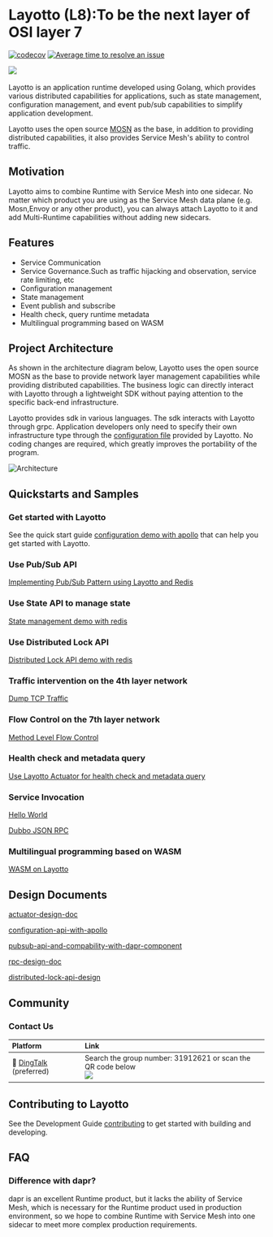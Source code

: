 # Layotto (L8):To be the next layer of OSI layer 7

[![codecov](https://codecov.io/gh/mosn/layotto/branch/main/graph/badge.svg?token=10RxwSV6Sz)](https://codecov.io/gh/mosn/layotto)
[![Average time to resolve an issue](http://isitmaintained.com/badge/resolution/mosn/layotto.svg)](http://isitmaintained.com/project/mosn/layotto "Average time to resolve an issue")

<img src="https://raw.githubusercontent.com/mosn/layotto/main/docs/img/logo/grey2-1.svg" height="120px">

Layotto is an application runtime developed using Golang, which provides various distributed capabilities for applications, such as state management, configuration management, and event pub/sub capabilities to simplify application development.

Layotto uses the open source [MOSN](https://github.com/mosn/mosn) as the base, in addition to providing distributed capabilities, it also provides Service Mesh's ability to control traffic.

## Motivation

Layotto aims to combine Runtime with Service Mesh into one sidecar. No matter which product you are using as the Service Mesh data plane (e.g. Mosn,Envoy or any other
product), you can always attach Layotto to it and add Multi-Runtime capabilities without adding new sidecars. 

## Features

- Service Communication
- Service Governance.Such as traffic hijacking and observation, service rate limiting, etc
- Configuration management
- State management
- Event publish and subscribe
- Health check, query runtime metadata
- Multilingual programming based on WASM

## Project Architecture

As shown in the architecture diagram below, Layotto uses the open source MOSN as the base to provide network layer management capabilities while providing distributed capabilities. The business logic can directly interact with Layotto through a lightweight SDK without paying attention to the specific back-end infrastructure.

Layotto provides sdk in various languages. The sdk interacts with Layotto through grpc. Application developers only need to specify their own infrastructure type through the [configuration file](https://github.com/mosn/layotto/blob/main/configs/runtime_config.json) provided by Layotto. No coding changes are required, which greatly improves the portability of the program.

![Architecture](https://raw.githubusercontent.com/mosn/layotto/main/docs/img/runtime-architecture.png)

## Quickstarts and Samples

### Get started with Layotto

See the quick start guide [configuration demo with apollo](en/start/configuration/start-apollo.md) that can help you get started with Layotto.

### Use Pub/Sub API

[Implementing Pub/Sub Pattern using Layotto and Redis](en/start/pubsub/start.md)

### Use State API to manage state

[State management demo with redis](en/start/state/start.md)

### Use Distributed Lock API

[Distributed Lock API demo with redis](en/start/lock/start.md)

### Traffic intervention on the 4th layer network

[Dump TCP Traffic](en/start/network_filter/tcpcopy.md)

### Flow Control on the 7th layer network

[Method Level Flow Control](en/start/stream_filter/flow_control.md)

### Health check and metadata query

[Use Layotto Actuator for health check and metadata query](en/start/actuator/start.md)

### Service Invocation

[Hello World](en/start/rpc/helloworld.md)

[Dubbo JSON RPC](en/start/rpc/dubbo_json_rpc.md)

### Multilingual programming based on WASM

[WASM on Layotto](en/start/wasm/start.md)

## Design Documents

[actuator-design-doc](en/design/actuator/actuator-design-doc.md)

[configuration-api-with-apollo](en/design/configuration/configuration-api-with-apollo.md)

[pubsub-api-and-compability-with-dapr-component](en/design/pubsub/pubsub-api-and-compability-with-dapr-component.md)

[rpc-design-doc](en/design/rpc/rpc-design-doc.md)

[distributed-lock-api-design](en/design/lock/lock-api-design.md)

## Community

### Contact Us

| Platform  | Link        |
|:----------|:------------|
| 💬 [DingTalk](https://www.dingtalk.com/en) (preferred) | Search the group number: 31912621 or scan the QR code below <br> <img src="https://raw.githubusercontent.com/mosn/layotto/main/docs/img/ding-talk-group-1.png?raw=true" height="200px">

[comment]: <> (| 💬 [Wechat]&#40;https://www.wechat.com/en/&#41;  | Scan the QR code below and she will invite you into the wechat group <br> <img src="img/wechat-group.jpg" height="200px">)

## Contributing to Layotto

See the Development Guide [contributing](CONTRIBUTING.md) to get started with building and developing.

## FAQ

### Difference with dapr?

dapr is an excellent Runtime product, but it lacks the ability of Service Mesh, which is necessary for the Runtime 
product used in production environment, so we hope to combine Runtime with Service Mesh into one sidecar to meet 
more complex production requirements.
